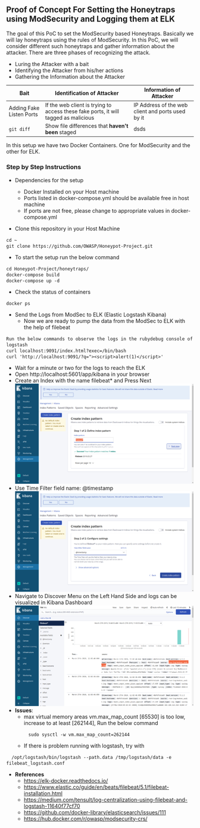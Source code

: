## Proof of Concept For Setting the Honeytraps using ModSecurity and Logging them at ELK

The goal of this PoC to set the ModSecurity based Honeytraps. Basically we will lay honeytraps using the rules of ModSecurity. In this PoC, we will consider different such honeytraps and gather information about the attacker. There are three phases of recognizing the attack. 

*    Luring the Attacker with a bait
*    Identifying the Attacker from his/her actions
*	 Gathering the Information about the Attacker


| Bait | Identification of Attacker | Information of Attacker| 
| --- | --- | --- | 
| Adding Fake Listen Ports | If the web client is trying to access these fake ports, it will tagged as malicious | IP Address of the web client and ports used by it|
| `git diff` | Show file differences that **haven't been** staged | dsds | 


In this setup we have two Docker Containers. One for ModSecurity and the other for ELK. 
### Step by Step Instructions
* Dependencies for the setup
    * Docker Installed on your Host machine
    * Ports listed in docker-compose.yml should be available free in host machine
    * If ports are not free, please change to appropriate values in docker-compose.yml

*   Clone this repository in your Host Machine
```
cd ~
git clone https://github.com/OWASP/Honeypot-Project.git
```
*   To start the setup run the below command
```
cd Honeypot-Project/honeytraps/
docker-compose build
docker-compose up -d
```
*  Check the status of containers 
```
docker ps
```

*  Send the Logs from ModSec to ELK (Elastic Logstash Kibana)
    * Now we are ready to pump the data from the ModSec to ELK with the help of filebeat   
```
Run the below commands to observe the logs in the rubydebug console of logstash
curl localhost:9091/index.html?exec=/bin/bash
curl 'http://localhost:9091/?q="><script>alert(1)</script>'
```

*  Wait for a minute or two for the logs to reach the ELK
*  Open http://localhost:5601/app/kibana in your browser 
*  Create an Index with the name filebeat* and Press Next 
![Alt text](./screenshots/filebeat_index_create.png?raw=true "Filebeat index creation")
*  Use Time Filter field name: @timestamp 
![Alt text](./screenshots/filebeat_index_create_2.png?raw=true "Filebeat index creation")
*  Navigate to Discover Menu on the Left Hand Side and logs can be visualized in Kibana Dashboard 
![Alt text](./screenshots/filebeat_logs.png?raw=true "Visualizing the ModSecurity Audit Logs")
*  **Issues**:
   * max virtual memory areas vm.max_map_count [65530] is too low, increase to at least [262144], Run the below command 
   ```
        sudo sysctl -w vm.max_map_count=262144
   ```
   * If there is problem running with logstash, try with 
  ```
    /opt/logstash/bin/logstash --path.data /tmp/logstash/data -e filebeat_logstash.conf
```
* **References**
    * https://elk-docker.readthedocs.io/
    * https://www.elastic.co/guide/en/beats/filebeat/5.1/filebeat-installation.html
    * https://medium.com/tensult/log-centralization-using-filebeat-and-logstash-11640f77cf70  
    * https://github.com/docker-library/elasticsearch/issues/111
    * https://hub.docker.com/r/owasp/modsecurity-crs/
    
